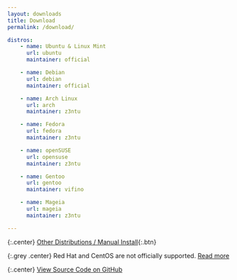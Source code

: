 ```yaml
---
layout: downloads
title: Download
permalink: /download/

distros:
    - name: Ubuntu & Linux Mint
      url: ubuntu
      maintainer: official

    - name: Debian
      url: debian
      maintainer: official

    - name: Arch Linux
      url: arch
      maintainer: z3ntu

    - name: Fedora
      url: fedora
      maintainer: z3ntu

    - name: openSUSE
      url: opensuse
      maintainer: z3ntu

    - name: Gentoo
      url: gentoo
      maintainer: vifino

    - name: Mageia
      url: mageia
      maintainer: z3ntu

---
```


{:.center}
[Other Distributions / Manual Install](manual/){:.btn}

{:.grey .center}
Red Hat and CentOS are not officially supported. [Read more](/docs/supported-distros/)

{:.center}
[View Source Code on GitHub](https://github.com/polychromatic/polychromatic/)
